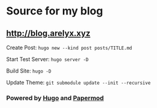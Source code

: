 # Source for my blog

## http://blog.arelyx.xyz

Create Post: `hugo new --kind post posts/TITLE.md`

Start Test Server: `hugo server -D`

Build Site: `hugo -D`

Update Theme: `git submodule update --init --recursive`


### Powered by [Hugo](https://gohugo.io/) and [Papermod](https://github.com/adityatelange/hugo-PaperMod/)